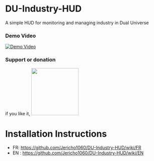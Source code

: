 # DU-Industry-HUD
A simple HUD for monitoring and managing industry in Dual Universe
 
### Demo Video

[![Demo Video](https://img.youtube.com/vi/T-t3QEe9SK4/0.jpg)](https://www.youtube.com/watch?v=T-t3QEe9SK4)

### Support or donation

if you like it, [<img src="https://github.com/Jericho1060/DU-Industry-HUD/blob/main/ressources/images/ko-fi.png?raw=true" width="150">](https://ko-fi.com/jericho1060)

# Installation Instructions

- FR: https://github.com/Jericho1060/DU-Industry-HUD/wiki/FR
- EN : https://github.com/Jericho1060/DU-Industry-HUD/wiki/EN
